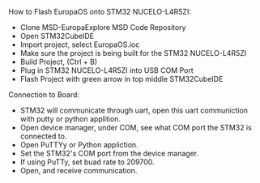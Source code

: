 How to Flash EuropaOS onto STM32 NUCELO-L4R5ZI:
   - Clone MSD-EuropaExplore MSD Code Repository
   - Open STM32CubeIDE
   - Import project, select EuropaOS.ioc
   - Make sure the project is being built for the STM32 NUCELO-L4R5ZI
   - Build Project, (Ctrl + B)
   - Plug in STM32 NUCELO-L4R5ZI into USB COM Port
   - Flash Project with green arrow in top middle STM32CubeIDE

Connection to Board:
   - STM32 will communicate through uart, open this uart communiction with putty or python applition.
   - Open device manager, under COM, see what COM port the STM32 is connected to.
   - Open PuTTYy or Python appliction.
   - Set the STM32's COM port from the device manager.
   - If using PuTTy, set buad rate to 209700.
   - Open, and receive communication.  
